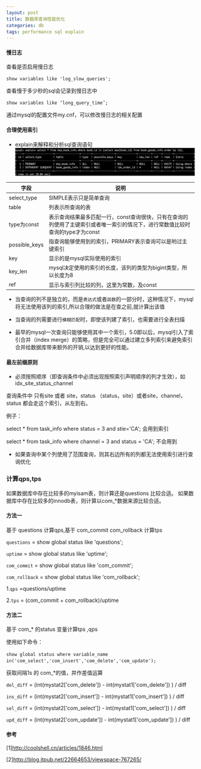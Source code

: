 ```yaml
---
layout: post
title: 数据库查询性能优化
categories: db
tags: performance sql explain
---
```


#### 慢日志

查看是否启用慢日志

    show variables like 'log_slow_queries';

查看慢于多少秒的sql会记录到慢日志中

    show variables like ‘long_query_time’;

通过mysql的配置文件my.cnf，可以修改慢日志的相关配置

#### 合理使用索引

*   explain来解释和分析sql查询语句
![explain](/images/database/explain.png)

|字段|说明|
|-|-|
|select_type|SIMPLE表示只是简单查询|
|table|列表示所查询的表|
|type为const|表示查询结果最多匹配一行，const查询很快，只有在查询的列使用了主键索引或者唯一索引的情况下，进行常数值比较时查询的type才为const|
|possible_keys|指查询能够使用到的索引，PRIMARY表示查询可以是哟过主键索引|
|key|显示的是mysql实际使用的索引|
|key_len|mysql决定使用的索引的长度，该列的类型为bigint类型，所以长度为8|
|ref|显示与索引列比较的列，这里为常数，及const|

*   当查询的列不是独立的，而是`表达式`或者`函数`的一部分时，这种情况下，mysql将无法使用该列的索引,所以合理的做法是在查之前,就计算出该值

*   当查询的列需要进行`模糊匹配`时，即使该列建了索引，也需要进行全表扫描

*   最早的mysql一次查询只能够使用其中一个索引，5.0即以后，mysql引入了索引合并（index merge）的策略，但是完全可以通过建立多列索引来避免索引合并给数据库带来额外的开销,以达到更好的性能。

#### 最左前缀原则

*   必须按照顺序（即查询条件中必须出现按照索引声明顺序的列才生效），如idx_site_status_channel

查询条件中 只有site 或者  site，status （status，site）或者site，channel，status 都会走这个索引，从左到右。

例子：

select * from task_info where status = 3 and stie='CA'; 会用到索引

select * from task_info where channel = 3 and status = 'CA'; 不会用到

*   如果查询中某个列使用了范围查询，则其右边所有的列都无法使用索引进行查询优化


### 计算qps,tps

如果数据库中存在比较多的myisam表，则计算还是questions 比较合适。
如果数据库中存在比较多的innodb表，则计算以com_*数据来源比较合适。

#### 方法一

基于 questions  计算qps,基于  com_commit  com_rollback 计算tps

`questions` = show global status like 'questions';

`uptime` = show global status like 'uptime';

`com_commit` = show global status like 'com_commit';

`com_rollback` = show global status like 'com_rollback';

1.`qps` =questions/uptime

2.`tps` = (com_commit + com_rollback)/uptime


#### 方法二

基于 com_* 的status 变量计算tps ,qps

使用如下命令：

`show global status where variable_name in('com_select','com_insert','com_delete','com_update');`

获取间隔1s 的 com_*的值，并作差值运算

`del_diff` = (int(mystat2['com_delete'])   - int(mystat1['com_delete']) ) / diff

`ins_diff` = (int(mystat2['com_insert'])    - int(mystat1['com_insert']) ) / diff

`sel_diff` = (int(mystat2['com_select'])    - int(mystat1['com_select']) ) / diff

`upd_diff` = (int(mystat2['com_update'])   - int(mystat1['com_update']) ) / diff

#### 参考    

[1]<http://coolshell.cn/articles/1846.html>

[2]<http://blog.itpub.net/22664653/viewspace-767265/>

